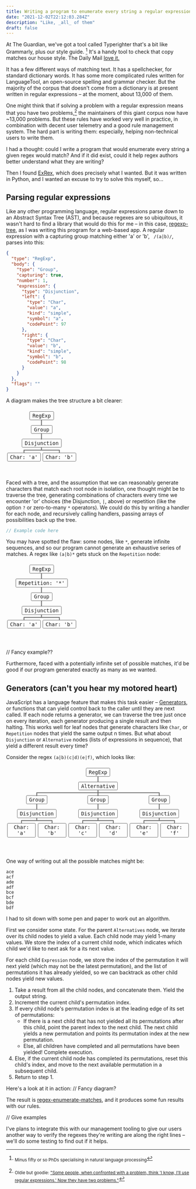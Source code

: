 ```yaml
---
title: Writing a program to enumerate every string a regular expression will match
date: "2021-12-02T22:12:03.284Z"
description: "Like, _all_ of them"
draft: false
---
```


<style>
/*https://www.cssscript.com/clean-tree-diagram/*/
.tree,
.tree ul,
.tree li {
    font-family: monospace;
    list-style: none;
    margin: 0;
    padding: 0;
    position: relative;
}
.tree {
    margin: 0 0 1em;
    text-align: center;
}
.tree,
.tree ul {
    display: table;
}
.tree ul {
    width: 100%;
}
.tree li {
    display: table-cell;
    padding: .5em 0;
    vertical-align: top;
}
.tree li:before {
    outline: solid 1px #666;
    content: "";
    left: 0;
    position: absolute;
    right: 0;
    top: 0;
}
.tree li:first-child:before {
    left: 50%;
}
.tree li:last-child:before {
    right: 50%;
}
.tree code,
.tree span {
    border: solid .1em #666;
    border-radius: .2em;
    display: inline-block;
    margin: 0 .2em .5em;
    padding: .2em .5em;
    position: relative;
}
.tree ul:before,
.tree code:before,
.tree span:before {
    outline: solid 1px #666;
    content: "";
    height: .5em;
    left: 50%;
    position: absolute;
}
.tree ul:before {
    top: -.5em;
}
.tree code:before,
.tree span:before {
    top: -.55em;
}
.tree>li {
    margin-top: 0;
}
.tree>li:before,
.tree>li:after,
.tree>li>code:before,
.tree>li>span:before {
    outline: none;
}
</style>

At The Guardian, we've got a tool called Typerighter that's a bit like Grammarly, plus our style guide. [^1] It's a handy tool to check that copy matches our house style. The Daily Mail [love it.](https://www.dailymail.co.uk/news/article-11427737/How-war-trans-rights-killing-free-speech-worlds-sanctimonious-paper-Guardian.html#:~:text=The%20paper%20has%20a%20new%20editorial%20tool%20called%20%27Typerighter%27%20which%20does%20not%20merely%20correct%20poor%20English%20or%20bad%20punctuation%20but%20insists%20on%20politically%20correct%20terminology.%20The%20word%20%27aboriginal%27%20is%20proscribed.%20Journalists%20are%20enjoined%20to%20write%20%27pro%2Dchoice%27%20but%20never%20%27pro%2Dlife%27.)

It has a few different ways of matching text. It has a spellchecker, for standard dictionary words. It has some more complicated rules written for LanguageTool, an open-source spelling and grammar checker. But the majority of the corpus that doesn't come from a dictionary is at present written in regular expressions – at the moment, about 13,000 of them.

One might think that if solving a problem with a regular expression means that you have two problems,[^2] the maintainers of this giant corpus now have ~13,000 problems. But these rules have worked very well in practice, in combination with decent user telemetry and a good rule management system. The hard part is writing them: especially, helping non-technical users to write them.

I had a thought: could I write a program that would enumerate every string a given regex would match? And if it did exist, could it help regex authors better understand what they are writing? 

Then I found [ExRex](https://github.com/asciimoo/exrex), which does precisely what I wanted. But it was written in Python, and I wanted an excuse to try to solve this myself, so…

## Parsing regular expressions

Like any other programming language, regular expressions parse down to an Abstract Syntax Tree (AST), and because regexes are so ubiquitous, it wasn't hard to find a library that would do this for me – in this case, [regexp-tree](regexp-tree), as I was writing this program for a web-based app. A regular expression with a capturing group matching either 'a' or 'b', ` /(a|b)/`, parses into this:

```json
{
  "type": "RegExp",
  "body": {
    "type": "Group",
    "capturing": true,
    "number": 1,
    "expression": {
      "type": "Disjunction",
      "left": {
        "type": "Char",
        "value": "a",
        "kind": "simple",
        "symbol": "a",
        "codePoint": 97
      },
      "right": {
        "type": "Char",
        "value": "b",
        "kind": "simple",
        "symbol": "b",
        "codePoint": 98
      }
    }
  },
  "flags": ""
}
```

A diagram makes the tree structure a bit clearer:

<ul class="tree">
  <li> <span>RegExp</span>
    <ul>
      <li> <span>Group</span>
        <ul>
          <li> <span>Disjunction</span>
            <ul>
              <li> <span>Char: 'a'</span>
              </li>
              <li> <span>Char: 'b'</span>
              </li>
            </ul>
          </li>
        </ul>
      </li>
    </ul>
  </li>
</ul>

Faced with a tree, and the assumption that we can reasonably generate characters that match each root node in isolation, one thought might be to traverse the tree, generating combinations of characters every time we encounter 'or' choices (the Disjunction, `|`, above) or repetition (like the option `?` or zero-to-many `*` operators). We could do this by writing a handler for each node, and recursively calling handlers, passing arrays of possibilities back up the tree. 

```javascript
// Example code here
```

You may have spotted the flaw: some nodes, like `*`, generate infinite sequences, and so our program cannot generate an exhaustive series of matches. A regex like `(a|b)*` gets stuck on the `Repetition` node:

<ul class="tree">
  <li> <span>RegExp</span>
    <ul>
      <li> <span>Repetition: '*'</span>
        <ul>
          <li> <span>Group</span>
            <ul>
              <li> <span>Disjunction</span>
                <ul>
                  <li> <span>Char: 'a'</span>
                  </li>
                  <li> <span>Char: 'b'</span>
                  </li>
                </ul>
              </li>
            </ul>
          </li>
        </ul>
      </li>
    </ul>
  </li>
</ul>

// Fancy example??

Furthermore, faced with a potentially infinite set of possible matches, it'd be good if our program generated exactly as many as we wanted.

## Generators (can't you hear my motored heart)

JavaScript has a language feature that makes this task easier – [Generators](https://developer.mozilla.org/en-US/docs/Web/JavaScript/Reference/Global_Objects/Generator), or functions that can yield control back to the caller until they are next called. If each node returns a generator, we can traverse the tree just once on every iteration, each generator producing a single result and then halting. This works well for leaf nodes that generate characters like `Char`, or `Repetition` nodes that yield the same output n times. But what about `Disjunction` or `Alternative` nodes (lists of expressions in sequence), that yield a different result every time?

Consider the regex `(a|b)(c|d)(e|f)`, which looks like:

<ul class="tree">
  <li> <span>RegExp</span>
    <ul>
      <li> <span>Alternative</span>
        <ul>
          <li> <span>Group</span>
            <ul>
              <li> <span>Disjunction</span>
                <ul>
                  <li> <span>Char: 'a'</span>
                  </li>
                  <li> <span>Char: 'b'</span>
                  </li>
                </ul>
              </li>
            </ul>
          </li>
          <li> <span>Group</span>
            <ul>
              <li> <span>Disjunction</span>
                <ul>
                  <li> <span>Char: 'c'</span>
                  </li>
                  <li> <span>Char: 'd'</span>
                  </li>
                </ul>
              </li>
            </ul>
          </li>
          <li> <span>Group</span>
            <ul>
              <li> <span>Disjunction</span>
                <ul>
                  <li> <span>Char: 'e'</span>
                  </li>
                  <li> <span>Char: 'f'</span>
                  </li>
                </ul>
              </li>
            </ul>
          </li>
        </ul>
      </li>
    </ul>
  </li>
</ul>


One way of writing out all the possible matches might be:

```
ace
acf
ade
adf
bce
bcf
bde
bdf
```

I had to sit down with some pen and paper to work out an algorithm.

First we consider some state. For the parent `Alternatives` node, we iterate over its child nodes to yield a value. Each child node may yield 1-many values. We store the index of a current child node, which indicates which child we'd like to next ask for a its next value.

For each child `Expression` node, we store the index of the permutation it will next yield (which may not be the latest permutation), and the list of permutations it has already yielded, so we can backtrack as other child nodes yield new values.

1. Take a result from all the child nodes, and concatenate them. Yield the output string.
2. Increment the current child's permutation index.
3. If every child node's permutation index is at the leading edge of its set of permutations:
   - If there is a next child that has not yielded all its permutations after this child, point the parent index to the next child. The next child yields a new permutation and points its permutation index at the new permutation.
   - Else, all children have completed and all permutations have been yielded! Complete execution.
4. Else, if the current child node has completed its permutations, reset this child's index, and move to the next available permutation in a subsequent child.
5. Return to step 1.

Here's a look at it in action:
// Fancy diagram?

The result is [regex-enumerate-matches](https://www.npmjs.com/package/regex-enumerate-matches), and it produces some fun results with our rules.

// Give examples

I've plans to integrate this with our management tooling to give our users another way to verify the regexes they're writing are along the right lines – we'll do some testing to find out if it helps.

[^1]: <sub>Minus fifty or so PhDs specialising in natural language processing</sub>
[^2]: <sub>Oldie but goodie: ["Some people, when confronted with a problem, think 'I know, I'll use
regular expressions.' Now they have two problems."](https://groups.google.com/g/comp.lang.python/c/-cnACi-RnCY/m/NlJs5ZNc0YUJ?hl=en#:~:text=%22Some%20people%2C%20when%20confronted%20with%20a%20problem%2C%20think%20%27I%20know%2C%20I%27ll%20use%0Aregular%20expressions.%27%20Now%20they%20have%20two%20problems.%22)</sub>
